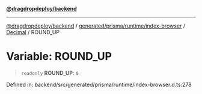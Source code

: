 [**@dragdropdeploy/backend**](../../../../../../../README.md)

***

[@dragdropdeploy/backend](../../../../../../../README.md) / [generated/prisma/runtime/index-browser](../../../README.md) / [Decimal](../README.md) / ROUND\_UP

# Variable: ROUND\_UP

> `readonly` **ROUND\_UP**: `0`

Defined in: backend/src/generated/prisma/runtime/index-browser.d.ts:278
